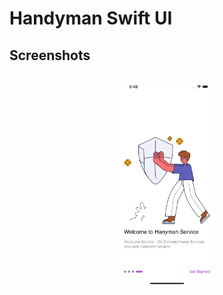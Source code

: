 # Handyman Swift UI

## Screenshots

<h4 align="center">
<img src="screenshots/image1.png" width="30%" vspace="10" hspace="10">

